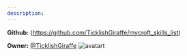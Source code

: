 ```yaml
---
description: 
---
```



**Github:** (https://github.com/TicklishGiraffe/mycroft_skills_list)

**Owner:** [@TicklishGiraffe](https://github.com/TicklishGiraffe) ![avatart](https://avatars2.githubusercontent.com/u/11031408?v=4)

